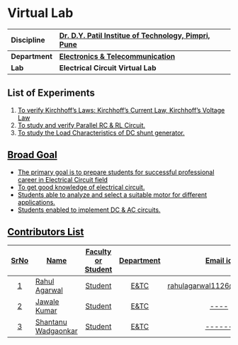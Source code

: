 # Virtual Lab


<b> Discipline | <b>   [Dr. D.Y. Patil Institue of Technology, Pimpri, Pune](https://engg.dypvp.edu.in/)
:--|:--|
<b>Department | <b> [Electronics & Telecommunication](https://engg.dypvp.edu.in/electronics-telecommunication.aspx)
<b> Lab | <b> Electrical Circuit Virtual Lab

## List of Experiments
1. <a href="exp1/aim.html" style="color:black">To verify Kirchhoff’s Laws: Kirchhoff’s Current Law, Kirchhoff’s Voltage Law</a>
2. <a href="exp2/aim.html" style="color:black">To study and verify Parallel RC & RL Circuit.</a>
3. <a href="exp3/aim.html" style="color:black">To study the Load Characteristics of DC shunt generator.

## Broad Goal
* The primary goal is to prepare students for successful professional career in Electrical Circuit field
* To get good knowledge of electrical circuit.
* Students able to analyze and select a suitable motor for different applications.
* Students enabled to implement DC & AC circuits.

## Contributors List

SrNo | Name | Faculty or Student | Department| Email id | Github Profile
:---:|----------------------|:---:|:---:|:---:|:---:|
1 | Rahul Agarwal | Student | E&TC |rahulagarwal1126@gmail.com|https://github.com/RahulAgrwal
2 | Jawale Kumar | Student | E&TC  |----|https://github.com/JKumar-J
3 | Shantanu Wadgaonkar | Student | E&TC  |------|https://github.com/wadgaonkars
<br>
